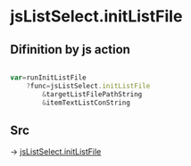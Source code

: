 # jsListSelect.initListFile

## Difinition by js action

```js.js

var=runInitListFile
	?func=jsListSelect.initListFile
		&targetListFilePathString
		&itemTextListConString
```

## Src

-> [jsListSelect.initListFile](https://github.com/puutaro/CommandClick/blob/master/app/src/main/java/com/puutaro/commandclick/fragment_lib/terminal_fragment/js_interface/edit/JsListSelect.kt#L29)


